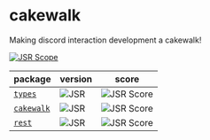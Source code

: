 # cakewalk

Making discord interaction development a cakewalk!

[![JSR Scope](https://jsr.io/badges/@cakewalk)](https://jsr.io/@cakewalk)

| package                                         | version                                          | score                                                        |
|-------------------------------------------------|--------------------------------------------------|--------------------------------------------------------------|
| [`types`](https://jsr.io/@cakewalk/types)       | ![JSR](https://jsr.io/badges/@cakewalk/types)    | ![JSR Score](https://jsr.io/badges/@cakewalk/types/score)    |
| [`cakewalk`](https://jsr.io/@cakewalk/cakewalk) | ![JSR](https://jsr.io/badges/@cakewalk/cakewalk) | ![JSR Score](https://jsr.io/badges/@cakewalk/cakewalk/score) |
| [`rest`](https://jsr.io/@cakewalk/rest)         | ![JSR](https://jsr.io/badges/@cakewalk/types)    | ![JSR Score](https://jsr.io/badges/@cakewalk/rest/score)     |